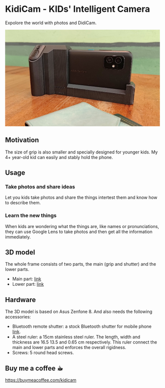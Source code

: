 # KidiCam - KIDs' Intelligent Camera
Expolore the world with photos and DidiCam.

![alt KidiCam](photo/front.jpg "Front")

## Motivation

The size of grip is also smaller and specially designed for younger kids. My 4+ year-old kid can easily and stably hold the phone.

## Usage

### Take photos and share ideas
Let you kids take photos and share the things intertest them and know how to describe them.

### Learn the new things
When kids are wondering what the things are, like names or pronunciations, they can use Google Lens to take photos and then get all the information immediately.

## 3D model
The whole frame consists of two parts, the main (grip and shutter) and the lower parts.
+ Main part: [link](/model/zenfone8_cameraCase_v1p2-Body_right_handler.stl)
+ Lower part: [link](/model/zenfone8_cameraCase_v1p2-Body_left_frame.stl)

## Hardware
The 3D model is based on Asus Zenfone 8. And also needs the following accessories:
+ Bluetooth remote shutter: a stock Bluetooth shutter for mobile phone [link](https://www.momoshop.com.tw/TP/TP0001385/goodsDetail/TP00013850000727?categoryCode=4200700384&sourcePageType=4).
+ A steel ruler: a 15cm stainless steel ruler. The length, width and thickness are 16.5 13.5 and 0.65 cm respectively. This ruler connect the main and lower parts and enforces the overall rigidness.
+ Screws: 5 round head screws.

## Buy me a coffee ☕︎
https://buymeacoffee.com/kidicam
